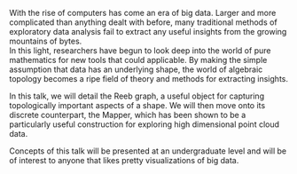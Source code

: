 With the rise of computers has come an era of big data.  Larger and more complicated
than anything dealt with before, many traditional methods of exploratory data analysis
fail to extract any useful insights from the growing mountains of bytes.  
In this light, researchers have begun to look deep into the world of pure mathematics
for new tools that could applicable.
By making the simple assumption that data has an underlying shape,
the world of algebraic topology becomes a ripe field of theory and methods for extracting
insights.

In this talk, we will detail the Reeb graph, a useful object for capturing
topologically important aspects of a shape.  We will then move onto its discrete
counterpart, the Mapper, which has been shown to be a particularly useful construction
for exploring high dimensional point cloud data.

Concepts of this talk will be presented at an undergraduate level and will be of
interest to anyone that likes pretty visualizations of big data.

